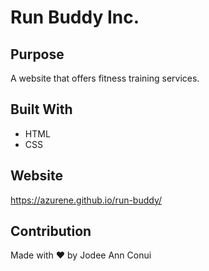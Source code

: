 # Run Buddy Inc.

## Purpose
A website that offers fitness training services.

## Built With
* HTML
* CSS

## Website
https://azurene.github.io/run-buddy/

## Contribution
Made with ❤️ by Jodee Ann Conui
